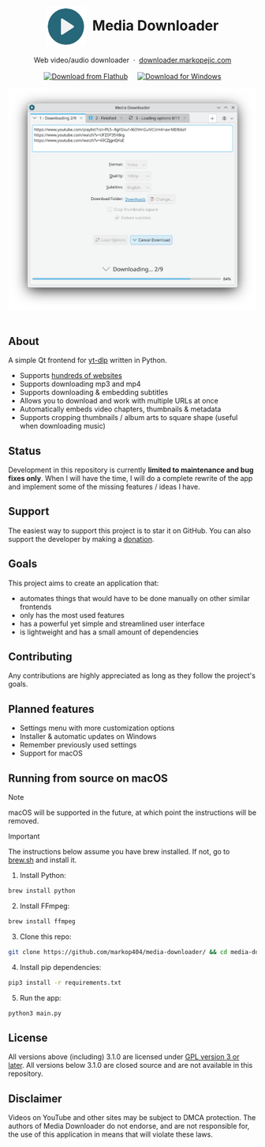 <div align="center">
  <h1>
      <img height="80" src="./icons/icon.png" align="center"> &nbsp;Media Downloader
  </h1>
  <p>
    Web video/audio downloader &nbsp;·&nbsp; <a href="https://downloader.markopejic.com/">downloader.markopejic.com</a>
  </p>
  <p>
    <a href="https://flathub.org/apps/com.markopejic.downloader"><img width="140" align="center" alt="Download from Flathub" src="https://flathub.org/api/badge?locale=en"></a>
    &nbsp; &nbsp;
    <a href="https://github.com/markop404/media-downloader/releases/latest"><img width="130" align="center" alt="Download for Windows" src="https://upload.wikimedia.org/wikipedia/commons/e/e2/Windows_logo_and_wordmark_-_2021.svg"></a>
  </p>
  <img src="screenshots/kde-plasma-light.png" width="650px">
  <br><br>
</div>

## About

A simple Qt frontend for [yt-dlp](https://github.com/yt-dlp/yt-dlp) written in Python.

- Supports [hundreds of websites](https://github.com/yt-dlp/yt-dlp/blob/master/supportedsites.md)
- Supports downloading mp3 and mp4
- Supports downloading & embedding subtitles
- Allows you to download and work with multiple URLs at once
- Automatically embeds video chapters, thumbnails & metadata
- Supports cropping thumbnails / album arts to square shape (useful when downloading music)

## Status

Development in this repository is currently **limited to maintenance and bug fixes only**. When I will have the time, I will do a complete rewrite of the app and implement some of the missing features / ideas I have.

## Support

The easiest way to support this project is to star it on GitHub. You can also support the developer by making a [donation](https://downloader.markopejic.com/donate).

## Goals

This project aims to create an application that:

- automates things that would have to be done manually on other similar frontends
- only has the most used features
- has a powerful yet simple and streamlined user interface
- is lightweight and has a small amount of dependencies

## Contributing

Any contributions are highly appreciated as long as they follow the project's goals.

## Planned features

- Settings menu with more customization options
- Installer & automatic updates on Windows
- Remember previously used settings
- Support for macOS

## Running from source on macOS

> [!NOTE]
> macOS will be supported in the future, at which point the instructions will be removed.

> [!IMPORTANT]
> The instructions below assume you have brew installed. If not, go to [brew.sh](https://brew.sh/) and install it.

1. Install Python:

```bash
brew install python
```

2. Install FFmpeg:

```bash
brew install ffmpeg
```

3. Clone this repo:

```bash
git clone https://github.com/markop404/media-downloader/ && cd media-downloader
```

4. Install pip dependencies:

```bash
pip3 install -r requirements.txt
```

5. Run the app:

```bash
python3 main.py
```

## License

All versions above (including) 3.1.0 are licensed under [GPL version 3 or later](https://www.gnu.org/licenses/gpl-3.0.html). All versions below 3.1.0 are closed source and are not available in this repository.

## Disclaimer

Videos on YouTube and other sites may be subject to DMCA protection. The authors of Media Downloader do not endorse, and are not responsible for, the use of this application in means that will violate these laws.
